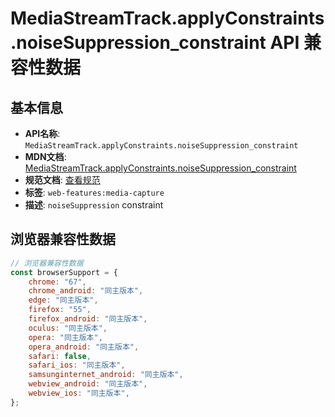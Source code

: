 # MediaStreamTrack.applyConstraints.noiseSuppression_constraint API 兼容性数据

## 基本信息

- **API名称**: `MediaStreamTrack.applyConstraints.noiseSuppression_constraint`
- **MDN文档**: [MediaStreamTrack.applyConstraints.noiseSuppression_constraint](https://developer.mozilla.org/docs/Web/API/MediaTrackConstraints/noiseSuppression)
- **规范文档**: [查看规范](https://w3c.github.io/mediacapture-main/#dom-mediatrackconstraintset-noisesuppression)
- **标签**: `web-features:media-capture`
- **描述**: `noiseSuppression` constraint

## 浏览器兼容性数据

```javascript
// 浏览器兼容性数据
const browserSupport = {
    chrome: "67",
    chrome_android: "同主版本",
    edge: "同主版本",
    firefox: "55",
    firefox_android: "同主版本",
    oculus: "同主版本",
    opera: "同主版本",
    opera_android: "同主版本",
    safari: false,
    safari_ios: "同主版本",
    samsunginternet_android: "同主版本",
    webview_android: "同主版本",
    webview_ios: "同主版本",
};

```

